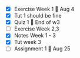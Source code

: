 - [x] Exercise Week 1  🚮 Aug 4 
- [x] Tut 1 should be fine
- [x] Quiz 1 🚮 End of w3
- [ ] Exercise Week 2,3 
- [x] Notes Week 1 - 3
- [x] Tut week 3
- [ ]  Assignment 1 🚮 Aug 25